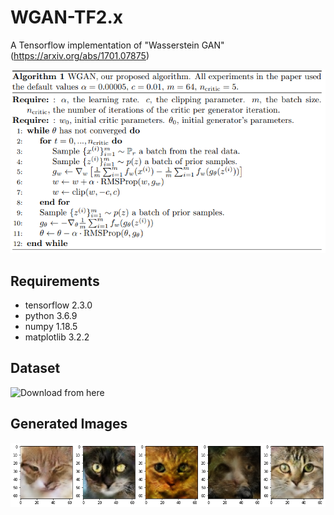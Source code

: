 # WGAN-TF2.x
A Tensorflow implementation of "Wasserstein GAN" (https://arxiv.org/abs/1701.07875)

![](https://raw.githubusercontent.com/TanyaChutani/WGAN-TF2/master/wgan.png)

## Requirements
- tensorflow 2.3.0
- python 3.6.9
- numpy 1.18.5
- matplotlib 3.2.2

## Dataset
![Download from here](https://www.kaggle.com/spandan2/cats-faces-64x64-for-generative-models)

## Generated Images
![](https://raw.githubusercontent.com/TanyaChutani/WGAN-TF2/master/results/download.png)

